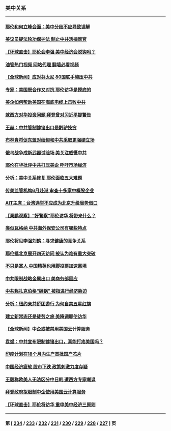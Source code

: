 ### 美中关系
---
#### [耶伦和何立峰会面：美中分歧不应导致误解](../../pages/nf1412576/n14030774.md?07091245) 
#### [美议员提法轮功保护法 制止中共活摘器官](../../pages/nf1412576/n14030682.md?07091245) 
#### [【环球直击】耶伦会李强 美中经济会脱钩吗？](../../pages/nf1412576/n14030417.md?07091245) 
#### [油管热门视频 网站代理 翻墙必看视频](http://138.2.39.72:81/youtube.html?epic-marker?07091245)
#### [【全球新闻】应对芬太尼 80国联手施压中共](../../pages/nf1412576/n14030681.md?07091245) 
#### [专家：美国既合作又对抗 耶伦访华是摸底的](../../pages/nf1412576/n14030388.md?07091245) 
#### [美企如何帮助美国在海底电缆上击败中共](../../pages/nf1412576/n14030540.md?07091245) 
#### [就西方对华投资问题 拜登曾对习近平提警告](../../pages/nf1412576/n14030538.md?07091245) 
#### [王赫：中共管制镓锗出口是黔驴技穷](../../pages/nf1412576/n14030447.md?07091245) 
#### [布林肯将促东盟对缅甸和中共采取更强硬立场](../../pages/nf1412576/n14030413.md?07091245) 
#### [俄乌战争成新武器试验场 美关注威慑中共](../../pages/nf1412576/n14030373.md?07091245) 
#### [耶伦在华批评中共打压美企 呼吁市场经济](../../pages/nf1412576/n14030273.md?07091245) 
#### [分析：美中关系修复 耶伦面临五大难题](../../pages/nf1412576/n14030149.md?07091245) 
#### [传美监管机构6月赴港 审查十多家中概股企业](../../pages/nf1412576/n14030046.md?07091245) 
#### [AIT主席：台湾选举不应成为北京升级局势借口](../../pages/nf1412576/n14029884.md?07091245) 
#### [【秦鹏观察】“好警察”耶伦访华 将带来什么？](../../pages/nf1412576/n14029877.md?07091245) 
#### [类似瓦格纳 中共海外保安公司有哪些特点](../../pages/nf1412576/n14029103.md?07091245) 
#### [耶伦将见李强刘鹤：寻求健康的竞争关系](../../pages/nf1412576/n14029757.md?07091245) 
#### [耶伦抵北京展开四天访问 被认为难有重大突破](../../pages/nf1412576/n14029596.md?07091245) 
#### [不只是富人 中国精英也用脚投票加速离境](../../pages/nf1412576/n14029086.md?07091245) 
#### [中共限制战略金属出口 美商务部回应](../../pages/nf1412576/n14029071.md?07091245) 
#### [中共称扎克伯格“砸锅” 被指进行经济胁迫](../../pages/nf1412576/n14028986.md?07091245) 
#### [分析：纽约亲共侨团游行 为何自禁五星红旗](../../pages/nf1412576/n14028491.md?07091245) 
#### [建立新常态还是徒劳之旅 美降调耶伦访华](../../pages/nf1412576/n14028848.md?07091245) 
#### [【全球新闻】中企或被禁用美国云计算服务](../../pages/nf1412576/n14028677.md?07091245) 
#### [袁斌：中共宣布限制镓锗出口，真能打疼美国吗？](../../pages/nf1412576/n14028696.md?07091245) 
#### [印度计划在18个月内生产首批国产芯片](../../pages/nf1412576/n14028608.md?07091245) 
#### [中国经济疲软 股市下跌 政策刺激力度存疑](../../pages/nf1412576/n14028324.md?07091245) 
#### [王毅称欧美人无法区分中日韩 遭西方专家嘲讽](../../pages/nf1412576/n14028412.md?07091245) 
#### [拜登政府拟限制中企使用美国云计算服务](../../pages/nf1412576/n14027959.md?07091245) 
#### [【环球直击】耶伦将访华 重申美中经济三原则](../../pages/nf1412576/n14027629.md?07091245) 

---
#### 第 [ [234](./234.md?07091245) / [233](./233.md?07091245) / [232](./232.md?07091245) / [231](./231.md?07091245) / [230](./230.md?07091245) / [229](./229.md?07091245) / [228](./228.md?07091245) / [227](./227.md?07091245) ] 页
